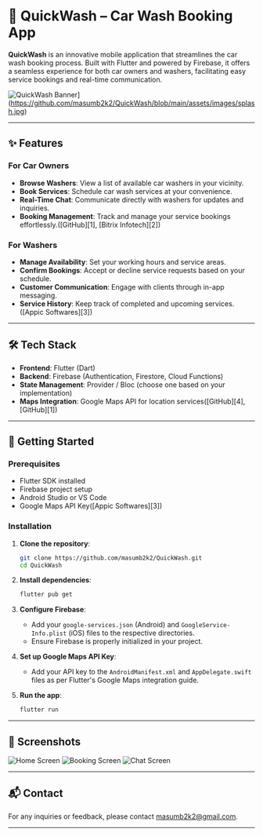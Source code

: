 # 🚗 QuickWash – Car Wash Booking App

**QuickWash** is an innovative mobile application that streamlines the car wash booking process. Built with Flutter and powered by Firebase, it offers a seamless experience for both car owners and washers, facilitating easy service bookings and real-time communication.

![QuickWash Banner]([https://your-image-link.com/banner.png)](https://github.com/masumb2k2/QuickWash/blob/main/assets/images/splash.jpg) 

---

## ✨ Features

### For Car Owners

* **Browse Washers**: View a list of available car washers in your vicinity.
* **Book Services**: Schedule car wash services at your convenience.
* **Real-Time Chat**: Communicate directly with washers for updates and inquiries.
* **Booking Management**: Track and manage your service bookings effortlessly.([GitHub][1], [Bitrix Infotech][2])

### For Washers

* **Manage Availability**: Set your working hours and service areas.
* **Confirm Bookings**: Accept or decline service requests based on your schedule.
* **Customer Communication**: Engage with clients through in-app messaging.
* **Service History**: Keep track of completed and upcoming services.([Appic Softwares][3])

---

## 🛠️ Tech Stack

* **Frontend**: Flutter (Dart)
* **Backend**: Firebase (Authentication, Firestore, Cloud Functions)
* **State Management**: Provider / Bloc (choose one based on your implementation)
* **Maps Integration**: Google Maps API for location services([GitHub][4], [GitHub][1])

---

## 🚀 Getting Started

### Prerequisites

* Flutter SDK installed
* Firebase project setup
* Android Studio or VS Code
* Google Maps API Key([Appic Softwares][3])

### Installation

1. **Clone the repository**:

   ```bash
   git clone https://github.com/masumb2k2/QuickWash.git
   cd QuickWash
   ```



2. **Install dependencies**:

   ```bash
   flutter pub get
   ```



3. **Configure Firebase**:

   * Add your `google-services.json` (Android) and `GoogleService-Info.plist` (iOS) files to the respective directories.
   * Ensure Firebase is properly initialized in your project.

4. **Set up Google Maps API Key**:

   * Add your API key to the `AndroidManifest.xml` and `AppDelegate.swift` files as per Flutter's Google Maps integration guide.

5. **Run the app**:

   ```bash
   flutter run
   ```



---

## 📸 Screenshots

<!-- Replace with actual screenshots -->

![Home Screen](https://your-image-link.com/home.png)
![Booking Screen](https://your-image-link.com/booking.png)
![Chat Screen](https://your-image-link.com/chat.png)

---

## 📬 Contact

For any inquiries or feedback, please contact [masumb2k2@gmail.com](mailto:masumb2k2@gmail.com).

---


